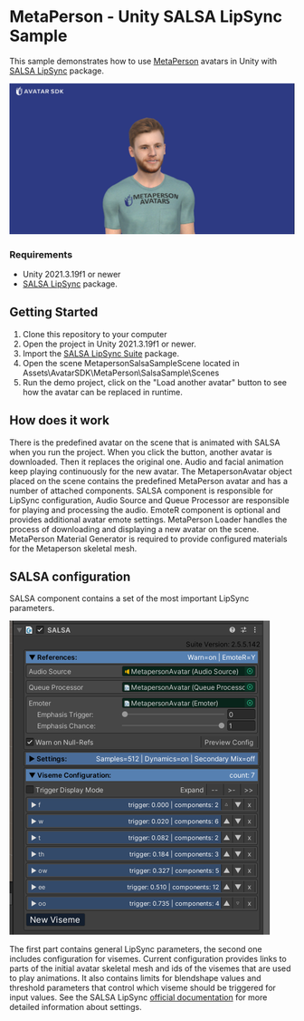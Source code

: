 # MetaPerson - Unity SALSA LipSync Sample

This sample demonstrates how to use [MetaPerson](https://metaperson.avatarsdk.com/) avatars in Unity with [SALSA LipSync](https://crazyminnowstudio.com/docs/salsa-lip-sync/modules/overview/) package.

![Sample in Unity](./Documentation/Images/unity_screen.png "SALSA Sample")

### Requirements
- Unity 2021.3.19f1 or newer
- [SALSA LipSync](https://assetstore.unity.com/packages/tools/animation/salsa-lipsync-suite-148442) package.

## Getting Started
1. Clone this repository to your computer
2. Open the project in Unity 2021.3.19f1 or newer.
3. Import the [SALSA LipSync Suite](https://assetstore.unity.com/packages/tools/animation/salsa-lipsync-suite-148442) package.
4. Open the scene MetapersonSalsaSampleScene located in Assets\AvatarSDK\MetaPerson\SalsaSample\Scenes
5. Run the demo project, click on the "Load another avatar" button to see how the avatar can be replaced in runtime.

## How does it work
There is the predefined avatar on the scene that is animated with SALSA when you run the project. When you click the button, another avatar is downloaded. Then it replaces the original one. Audio and facial animation keep playing continuously for the new avatar. The MetapersonAvatar object placed on the scene contains the predefined MetaPerson avatar and has a number of attached components. SALSA component is responsible for LipSync configuration, Audio Source and Queue Processor are responsible for playing and processing the audio. EmoteR component is optional and provides additional avatar emote settings. MetaPerson Loader handles the process of downloading and displaying a new avatar on the scene. MetaPerson Material Generator is required to provide configured materials for the Metaperson skeletal mesh.

## SALSA configuration
SALSA component contains a set of the most important LipSync parameters.

![SALSA](./Documentation/Images/salsa_config.png "SALSA")

The first part contains general LipSync parameters, the second one includes configuration for visemes. Current configuration provides links to parts of the initial avatar skeletal mesh and ids of the visemes that are used to play animations. It also contains limits for blendshape values and threshold parameters that control which viseme should be triggered for input values. See the SALSA LipSync [official documentation](https://crazyminnowstudio.com/docs/salsa-lip-sync/modules/further-reading/expression-components/) for more detailed information about settings.